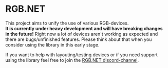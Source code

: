 # RGB.NET

This project aims to unify the use of various RGB-devices.   
**It is currently under heavy development and will have breaking changes in the future!** Right now a lot of devices aren't working as expected and there are bugs/unfinished features. Please think about that when you consider using the library in this early stage.   
   
If you want to help with layouting/testing devices or if you need support using the library feel free to join the [RGB.NET discord-channel](https://discord.gg/9kytURv).
